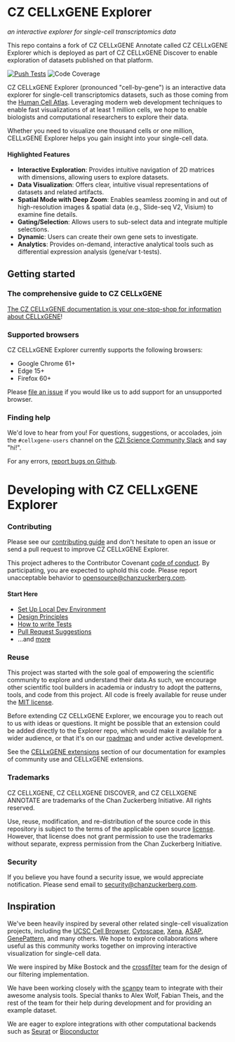 # CZ CELLxGENE Explorer
_an interactive explorer for single-cell transcriptomics data_

This repo contains a fork of CZ CELLxGENE Annotate called CZ CELLxGENE Explorer which is deployed as part of CZ CELLxGENE Discover to enable exploration of datasets published on that platform.

[![Push Tests](https://github.com/chanzuckerberg/single-cell-explorer/workflows/Push%20Tests/badge.svg)](https://github.com/chanzuckerberg/single-cell-explorer/actions?query=workflow%3A%22Push+Tests%22)
![Code Coverage](https://codecov.io/gh/chanzuckerberg/single-cell-explorer/branch/main/graph/badge.svg)

CZ CELLxGENE Explorer (pronounced "cell-by-gene") is an interactive data explorer for single-cell transcriptomics datasets, such as those coming from the [Human Cell Atlas](https://humancellatlas.org). Leveraging modern web development techniques to enable fast visualizations of at least 1 million cells, we hope to enable biologists and computational researchers to explore their data.

Whether you need to visualize one thousand cells or one million, CELLxGENE Explorer helps you gain insight into your single-cell data.

#### Highlighted Features

- **Interactive Exploration**: Provides intuitive navigation of 2D matrices with dimensions, allowing users to explore datasets.
- **Data Visualization**: Offers clear, intuitive visual representations of datasets and related artifacts.
- **Spatial Mode with Deep Zoom**: Enables seamless zooming in and out of high-resolution images & spatial data (e.g., Slide-seq V2, Visium) to examine fine details.
- **Gating/Selection**: Allows users to sub-select data and integrate multiple selections.
- **Dynamic**: Users can create their own gene sets to investigate.
- **Analytics**: Provides on-demand, interactive analytical tools such as differential expression analysis (gene/var t-tests).

## Getting started

### The comprehensive guide to CZ CELLxGENE

[The CZ CELLxGENE documentation is your one-stop-shop for information about CELLxGENE](https://cellxgene.cziscience.com/docs/01__CellxGene)!

### Supported browsers

CZ CELLxGENE Explorer currently supports the following browsers:

- Google Chrome 61+
- Edge 15+
- Firefox 60+

Please [file an issue](https://github.com/chanzuckerberg/single-cell-explorer/issues/new/choose) if you would like us to add support for an unsupported browser.

### Finding help

We'd love to hear from you!
For questions, suggestions, or accolades, join the `#cellxgene-users` channel on the [CZI Science Community Slack](https://czi.co/science-slack) and say "hi!".

For any errors, [report bugs on Github](https://github.com/chanzuckerberg/single-cell-explorer/issues/new/choose).

# Developing with CZ CELLxGENE Explorer

### Contributing

Please see our [contributing guide](https://github.com/chanzuckerberg/cellxgene-documentation/blob/main/contribute.md) and don't hesitate to open an issue or send a pull request to improve CZ CELLxGENE Explorer.

This project adheres to the Contributor Covenant [code of conduct](https://github.com/chanzuckerberg/.github/blob/master/CODE_OF_CONDUCT.md). By participating, you are expected to uphold this code. Please report unacceptable behavior to <opensource@chanzuckerberg.com>.

#### Start Here

- [Set Up Local Dev Environment](https://github.com/chanzuckerberg/single-cell-explorer/blob/main/dev_docs/developer_guidelines.md)
- [Design Principles](https://github.com/chanzuckerberg/single-cell-explorer/blob/main/dev_docs/design_principles.md)
- [How to write Tests](https://github.com/chanzuckerberg/single-cell-explorer/blob/main/dev_docs/e2e_tests.md)
- [Pull Request Suggestions](https://github.com/chanzuckerberg/single-cell-explorer/blob/main/dev_docs/pull_request_guidelines.md)
- ...and [more](https://github.com/chanzuckerberg/single-cell-explorer/blob/main/dev_docs)

### Reuse

This project was started with the sole goal of empowering the scientific community to explore and understand their data.As such, we encourage other scientific tool builders in academia or industry to adopt the patterns, tools, and code from this project. All code is freely available for reuse under the [MIT license](https://opensource.org/licenses/MIT).

Before extending CZ CELLxGENE Explorer, we encourage you to reach out to us with ideas or questions. It might be possible that an extension could be added directly to the Explorer repo, which would make it available for a wider audience, or that it's on our [roadmap](https://github.com/chanzuckerberg/cellxgene-documentation/blob/main/roadmap.md) and under active development.

See the [CELLxGENE extensions](https://github.com/chanzuckerberg/cellxgene-documentation/blob/main/community-extensions.md) section of our documentation for examples of community use and CELLxGENE extensions. 

### Trademarks

CZ CELLXGENE, CZ CELLXGENE DISCOVER, and CZ CELLXGENE ANNOTATE are trademarks of the Chan Zuckerberg Initiative. All rights reserved.

Use, reuse, modification, and re-distribution of the source code in this repository is subject to the terms of the applicable open source [license](LICENSE.txt). However, that license does not grant permission to use the trademarks without separate, express permission from the Chan Zuckerberg Initiative.

### Security

If you believe you have found a security issue, we would appreciate notification. Please send email to <security@chanzuckerberg.com>.

## Inspiration

We've been heavily inspired by several other related single-cell visualization projects, including the [UCSC Cell Browser](http://cells.ucsc.edu/), [Cytoscape](http://www.cytoscape.org/), [Xena](https://xena.ucsc.edu/), [ASAP](https://asap.epfl.ch/), [GenePattern](http://genepattern-notebook.org/), and many others. We hope to explore collaborations where useful as this community works together on improving interactive visualization for single-cell data.

We were inspired by Mike Bostock and the [crossfilter](https://github.com/crossfilter) team for the design of our filtering implementation.

We have been working closely with the [scanpy](https://github.com/theislab/scanpy) team to integrate with their awesome analysis tools. Special thanks to Alex Wolf, Fabian Theis, and the rest of the team for their help during development and for providing an example dataset.

We are eager to explore integrations with other computational backends such as [Seurat](https://github.com/satijalab/seurat) or [Bioconductor](https://github.com/Bioconductor)
